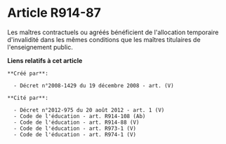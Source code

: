 # Article R914-87

Les maîtres contractuels ou agréés bénéficient de l'allocation temporaire  d'invalidité dans les mêmes conditions que les
maîtres titulaires de  l'enseignement public.

**Liens relatifs à cet article**

	**Créé par**:

	  - Décret n°2008-1429 du 19 décembre 2008 - art. (V)

	**Cité par**:

	  - Décret n°2012-975 du 20 août 2012 - art. 1 (V)
	  - Code de l'éducation - art. R914-108 (Ab)
	  - Code de l'éducation - art. R914-88 (V)
	  - Code de l'éducation - art. R973-1 (V)
	  - Code de l'éducation - art. R974-1 (V)

